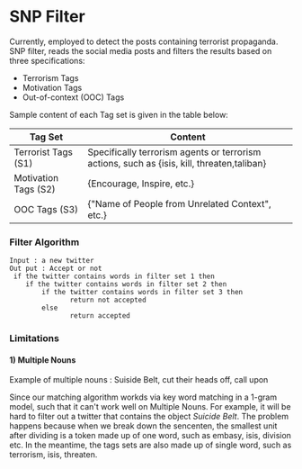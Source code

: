 # SNP Filter

Currently, employed to detect the posts containing terrorist propaganda. SNP filter, reads the social media posts and filters the results based on three specifications:
  * Terrorism Tags 
  * Motivation Tags
  * Out-of-context (OOC) Tags
  
Sample content of each Tag set is given in the table below:

Tag Set  | Content
------------- | -------------
Terrorist Tags (S1)  | Specifically terrorism agents or terrorism actions,  such as {isis, kill, threaten,taliban}
Motivation Tags (S2)  | {Encourage, Inspire, etc.}
OOC Tags (S3)  | {"Name of People from Unrelated Context", etc.}


### Filter Algorithm

```{r, tidy=FALSE, eval=FALSE, highlight=FALSE }
Input : a new twitter
Out put : Accept or not
 if the twitter contains words in filter set 1 then 
    if the twitter contains words in filter set 2 then
        if the twitter contains words in filter set 3 then
               return not accepted
        else
               return accepted 

```

### Limitations

#### 1) Multiple Nouns

Example of multiple nouns : Suiside Belt, cut their heads off, call upon 

Since our matching algorithm workds via  key word matching in a 1-gram model, such that it can't work well on Multiple Nouns.
For example, it will be hard to filter out a twitter that contains the object _Suicide Belt_. The problem happens because when we break down the sencenten, the smallest unit after dividing is a token made up of one word, such as embasy, isis, division etc. In the meantime, the tags sets are also made up of single word, such as terrorism, isis, threaten.

